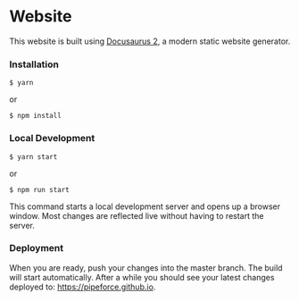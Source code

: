 # Website 

This website is built using [Docusaurus 2](https://docusaurus.io/), a modern static website generator.

### Installation

```
$ yarn
```

or

```
$ npm install
```

### Local Development

```
$ yarn start
```
or

```
$ npm run start
```

This command starts a local development server and opens up a browser window. Most changes are reflected live without having to restart the server.

### Deployment

When you are ready, push your changes into the master branch.
The build will start automatically.
After a while you should see your latest changes deployed to: https://pipeforce.github.io.
